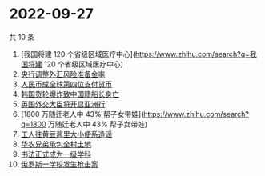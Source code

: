 # 2022-09-27

共 10 条

<!-- BEGIN -->
<!-- 最后更新时间 Tue Sep 27 2022 07:13:24 GMT+0800 (China Standard Time) -->

1. [我国将建 120 个省级区域医疗中心](https://www.zhihu.com/search?q=我国将建 120 个省级区域医疗中心)
1. [央行调整外汇风险准备金率](https://www.zhihu.com/search?q=央行调整外汇风险准备金率)
1. [人民币成全球第四位支付货币](https://www.zhihu.com/search?q=人民币成全球第四位支付货币)
1. [韩国货轮爆炸致中国籍船长身亡](https://www.zhihu.com/search?q=韩国货轮爆炸致中国籍船长身亡)
1. [英国外交大臣将开启亚洲行](https://www.zhihu.com/search?q=英国外交大臣将开启亚洲行)
1. [1800 万随迁老人中 43% 帮子女带娃](https://www.zhihu.com/search?q=1800 万随迁老人中 43% 帮子女带娃)
1. [工人往黄豆酱里大小便系造谣](https://www.zhihu.com/search?q=工人往黄豆酱里大小便系造谣)
1. [华农兄弟承包全村土地](https://www.zhihu.com/search?q=华农兄弟承包全村土地)
1. [书法正式成为一级学科](https://www.zhihu.com/search?q=书法正式成为一级学科)
1. [俄罗斯一学校发生枪击案](https://www.zhihu.com/search?q=俄罗斯一学校发生枪击案)

<!-- END -->
